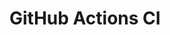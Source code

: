 # GitHub Actions CI























































































































































































































































































































































































































































































































































































































































































































































































































































































































































































































































































































































































































































































































































































































































































































































































































































































































































































































































































































































































































































































































































































































































































































































































































































































































































































































































































































































































































































































































































































































































































































































































































































































































































































































































































































































































































